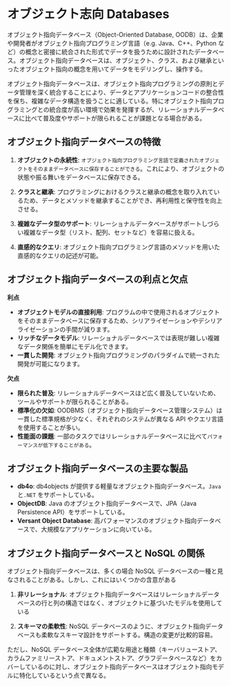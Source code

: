 # オブジェクト志向 Databases

オブジェクト指向データベース（Object-Oriented Database, OODB）は、企業や開発者がオブジェクト指向プログラミング言語（e.g. Java、C++、Python など）の概念と密接に統合された形式でデータを扱うために設計されたデータベース。オブジェクト指向データベースは、オブジェクト、クラス、および継承といったオブジェクト指向の概念を用いてデータをモデリングし、操作する。

オブジェクト指向データベースは、オブジェクト指向プログラミングの原則とデータ管理を深く統合することにより、データとアプリケーションコードの整合性を保ち、複雑なデータ構造を扱うことに適している。特にオブジェクト指向プログラミングとの統合度が高い環境で効果を発揮するが、リレーショナルデータベースに比べて普及度やサポートが限られることが課題となる場合がある。

## オブジェクト指向データベースの特徴

1. **オブジェクトの永続性**: `オブジェクト指向プログラミング言語で定義されたオブジェクトをそのままデータベースに保存することができる`。これにより、オブジェクトの状態や振る舞いをデータベースに保存できる。

2. **クラスと継承**: プログラミングにおけるクラスと継承の概念を取り入れているため、データとメソッドを継承することができ、再利用性と保守性を向上させる。

3. **複雑なデータ型のサポート**: リレーショナルデータベースがサポートしづらい複雑なデータ型（リスト、配列、セットなど）を容易に扱える。

4. **直感的なクエリ**: オブジェクト指向プログラミング言語のメソッドを用いた直感的なクエリの記述が可能。

## オブジェクト指向データベースの利点と欠点

**利点**

- **オブジェクトモデルの直接利用**: プログラムの中で使用されるオブジェクトをそのままデータベースに保存するため、シリアライゼーションやデシリアライゼーションの手間が減ります。
- **リッチなデータモデル**: リレーショナルデータベースでは表現が難しい複雑なデータ関係を簡単にモデル化できます。
- **一貫した開発**: オブジェクト指向プログラミングのパラダイムで統一された開発が可能になります。

**欠点**

- **限られた普及**: リレーショナルデータベースほど広く普及していないため、ツールやサポートが限られることがある。
- **標準化の欠如**: OODBMS（オブジェクト指向データベース管理システム）は一貫した標準規格が少なく、それぞれのシステムが異なる API やクエリ言語を使用することが多い。
- **性能面の課題**: 一部のタスクではリレーショナルデータベースに比べて`パフォーマンスが低下することがある`。

## オブジェクト指向データベースの主要な製品

- **db4o**: db4objects が提供する軽量なオブジェクト指向データベース。`Java` と`.NET` をサポートしている。
- **ObjectDB**: Java のオブジェクト指向データベースで、JPA（Java Persistence API）をサポートしている。
- **Versant Object Database**: 高パフォーマンスのオブジェクト指向データベースで、大規模なアプリケーションに向いている。

## オブジェクト指向データベースと NoSQL の関係

オブジェクト指向データベースは、多くの場合 NoSQL データベースの一種と見なされることがある。しかし、これにはいくつかの含意がある

1. **非リレーショナル**: オブジェクト指向データベースはリレーショナルデータベースの行と列の構造ではなく、オブジェクトに基づいたモデルを使用している

2. **スキーマの柔軟性**: NoSQL データベースのように、オブジェクト指向データベースも柔軟なスキーマ設計をサポートする。構造の変更が比較的容易。

ただし、NoSQL データベース全体が広範な用途と種類（キーバリューストア、カラムファミリーストア、ドキュメントストア、グラフデータベースなど）をカバーしているのに対し、オブジェクト指向データベースはオブジェクト指向モデルに特化しているという点で異なる。
